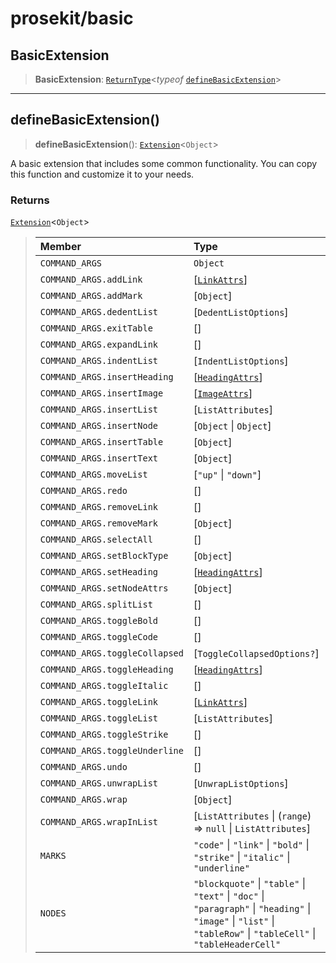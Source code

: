 # prosekit/basic

<a id="BasicExtension" name="BasicExtension"></a>

## BasicExtension

> **BasicExtension**: [`ReturnType`](https://www.typescriptlang.org/docs/handbook/utility-types.html#returntypetype)\<*typeof* [`defineBasicExtension`](basic.md#defineBasicExtension)\>

***

<a id="defineBasicExtension" name="defineBasicExtension"></a>

## defineBasicExtension()

> **defineBasicExtension**(): [`Extension`](core.md#ExtensionT)\<`Object`\>

A basic extension that includes some common functionality. You can copy this
function and customize it to your needs.

### Returns

[`Extension`](core.md#ExtensionT)\<`Object`\>

> | Member | Type | Value |
> | :------ | :------ | :------ |
> | `COMMAND_ARGS` | `Object` | - |
> | `COMMAND_ARGS.addLink` | [[`LinkAttrs`](extensions/link.md#LinkAttrs)] | - |
> | `COMMAND_ARGS.addMark` | [`Object`] | - |
> | `COMMAND_ARGS.dedentList` | [`DedentListOptions`] | createDedentListCommand |
> | `COMMAND_ARGS.exitTable` | [] | - |
> | `COMMAND_ARGS.expandLink` | [] | - |
> | `COMMAND_ARGS.indentList` | [`IndentListOptions`] | createIndentListCommand |
> | `COMMAND_ARGS.insertHeading` | [[`HeadingAttrs`](extensions/heading.md#HeadingAttrs)] | - |
> | `COMMAND_ARGS.insertImage` | [[`ImageAttrs`](extensions/image.md#ImageAttrs)] | - |
> | `COMMAND_ARGS.insertList` | [`ListAttributes`] | - |
> | `COMMAND_ARGS.insertNode` | [`Object` \| `Object`] | - |
> | `COMMAND_ARGS.insertTable` | [`Object`] | - |
> | `COMMAND_ARGS.insertText` | [`Object`] | - |
> | `COMMAND_ARGS.moveList` | [`"up"` \| `"down"`] | createMoveListCommand |
> | `COMMAND_ARGS.redo` | [] | - |
> | `COMMAND_ARGS.removeLink` | [] | - |
> | `COMMAND_ARGS.removeMark` | [`Object`] | - |
> | `COMMAND_ARGS.selectAll` | [] | - |
> | `COMMAND_ARGS.setBlockType` | [`Object`] | - |
> | `COMMAND_ARGS.setHeading` | [[`HeadingAttrs`](extensions/heading.md#HeadingAttrs)] | - |
> | `COMMAND_ARGS.setNodeAttrs` | [`Object`] | - |
> | `COMMAND_ARGS.splitList` | [] | createSplitListCommand |
> | `COMMAND_ARGS.toggleBold` | [] | - |
> | `COMMAND_ARGS.toggleCode` | [] | - |
> | `COMMAND_ARGS.toggleCollapsed` | [`ToggleCollapsedOptions?`] | createToggleCollapsedCommand |
> | `COMMAND_ARGS.toggleHeading` | [[`HeadingAttrs`](extensions/heading.md#HeadingAttrs)] | - |
> | `COMMAND_ARGS.toggleItalic` | [] | - |
> | `COMMAND_ARGS.toggleLink` | [[`LinkAttrs`](extensions/link.md#LinkAttrs)] | - |
> | `COMMAND_ARGS.toggleList` | [`ListAttributes`] | createToggleListCommand |
> | `COMMAND_ARGS.toggleStrike` | [] | - |
> | `COMMAND_ARGS.toggleUnderline` | [] | - |
> | `COMMAND_ARGS.undo` | [] | - |
> | `COMMAND_ARGS.unwrapList` | [`UnwrapListOptions`] | createUnwrapListCommand |
> | `COMMAND_ARGS.wrap` | [`Object`] | - |
> | `COMMAND_ARGS.wrapInList` | [`ListAttributes` \| (`range`) => `null` \| `ListAttributes`] | createWrapInListCommand |
> | `MARKS` | `"code"` \| `"link"` \| `"bold"` \| `"strike"` \| `"italic"` \| `"underline"` | - |
> | `NODES` | `"blockquote"` \| `"table"` \| `"text"` \| `"doc"` \| `"paragraph"` \| `"heading"` \| `"image"` \| `"list"` \| `"tableRow"` \| `"tableCell"` \| `"tableHeaderCell"` | - |
>
